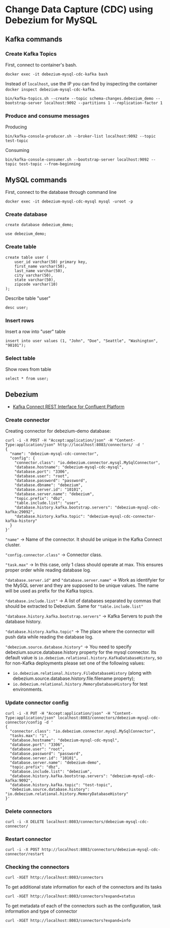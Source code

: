 # Change Data Capture (CDC) using Debezium for MySQL

## Kafka commands

### Create Kafka Topics

First, connect to container's bash.

```
docker exec -it debezium-mysql-cdc-kafka bash
```

Instead of `localhost`, use the IP you can find by inspecting the container `docker inspect debezium-mysql-cdc-kafka`.


```
bin/kafka-topics.sh --create --topic schema-changes.debezium_demo --bootstrap-server localhost:9092 --partitions 1 --replication-factor 1
```

### Produce and consume messages

Producing

```
bin/kafka-console-producer.sh --broker-list localhost:9092 --topic test-topic
```

Consuming

```
bin/kafka-console-consumer.sh --bootstrap-server localhost:9092 --topic test-topic --from-beginning
```

## MySQL commands

First, connect to the database through command line

```
docker exec -it debezium-mysql-cdc-mysql mysql -uroot -p
```

### Create database

```
create database debezium_demo;
```

```
use debezium_demo;
```

### Create table

```
create table user (
    user_id varchar(50) primary key,
    first_name varchar(50),
    last_name varchar(50),
    city varchar(50),
    state varchar(50),
    zipcode varchar(10)
);
```

Describe table "user"

```
desc user;
```

### Insert rows

Insert a row into "user" table

```
insert into user values (1, "John", "Doe", "Seattle", "Washington", "98101");
```

### Select table

Show rows from table

```
select * from user;
```

## Debezium

* [Kafka Connect REST Interface for Confluent Platform
](https://docs.confluent.io/platform/current/connect/references/restapi.html)

### Create connector

Creating connector for debezium-demo database:

```
curl -i -X POST -H "Accept:application/json" -H "Content-Type:application/json" http://localhost:8083/connectors/ -d '
{
  "name": "debezium-mysql-cdc-connector",  
  "config": {  
    "connector.class": "io.debezium.connector.mysql.MySqlConnector",
    "database.hostname": "debezium-mysql-cdc-mysql",  
    "database.port": "3306",
    "database.user": "root",
    "database.password": "password",
    "database.dbname": "debezium",
    "database.server.id": "10101",
    "database.server.name": "debezium",
    "topic.prefix": "dbz",
    "table.include.list": "user",
    "database.history.kafka.bootstrap.servers": "debezium-mysql-cdc-kafka:29092",  
    "database.history.kafka.topic": "debezium-mysql-cdc-connector-kafka-history"
  }
}'
```

``"name"`` -> Name of the connector. It should be unique in the Kafka Connect cluster.

``"config.connector.class"`` -> Connector class.

``"task.max"`` -> In this case, only 1 class should operate at max. This ensures proper order while reading database log.

``"database.server.id"`` and ``"database.server.name"`` -> Work as identifyier for the MySQL server and they are supposed to be unique values. The name will be used as prefix for the Kafka topics.

``"database.include.list"`` -> A list of databases separated by commas that should be extracted to Debezium. Same for `"table.include.list"`

``"database.history.kafka.bootstrap.servers"`` -> Kafka Servers to push the database history.

``"database.history.kafka.topic"`` -> The place where the connector will push data while reading the database log.

``"debezium.source.database.history"`` -> You need to specify debezium.source.database.history property for the mysql connector. Its default value is ``io.debezium.relational.history.KafkaDatabaseHistory``, so for non-Kafka deployments please set one of the following values:

* `io.debezium.relational.history.FileDatabaseHistory` (along with debezium.source.database.history.file.filename property);
* ``io.debezium.relational.history.MemoryDatabaseHistory`` for test environments.

### Update connector config

```
curl -i -X PUT -H "Accept:application/json" -H "Content-Type:application/json" localhost:8083/connectors/debezium-mysql-cdc-connector/config -d '
{
  "connector.class": "io.debezium.connector.mysql.MySqlConnector",
  "tasks.max": "1",  
  "database.hostname": "debezium-mysql-cdc-mysql",  
  "database.port": "3306",
  "database.user": "root",
  "database.password": "password",
  "database.server.id": "10101",  
  "database.server.name": "debezium-demo",
  "topic.prefix": "dbz",
  "database.include.list": "debezium",  
  "database.history.kafka.bootstrap.servers": "debezium-mysql-cdc-kafka:9092",  
  "database.history.kafka.topic": "test-topic",
  "debezium.source.database.history": "io.debezium.relational.history.MemoryDatabaseHistory"
}'
```

### Delete connectors

```
curl -i -X DELETE localhost:8083/connectors/debezium-mysql-cdc-connector/
```

### Restart connector

```
curl -i -X POST http://localhost:8083/connectors/debezium-mysql-cdc-connector/restart
```

### Checking the connectors

```
curl -XGET http://localhost:8083/connectors
```

To get additional state information for each of the connectors and its tasks

```
curl -XGET http://localhost:8083/connectors?expand=status
```

To get metadata of each of the connectors such as the configuration, task information and type of connector

```
curl -XGET http://localhost:8083/connectors?expand=info
```

